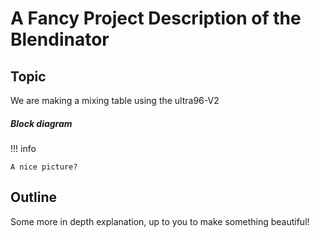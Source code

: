 # A Fancy Project Description of the Blendinator

## Topic

We are making a mixing table using the ultra96-V2

##### Block diagram

!!! info

    A nice picture?

## Outline

Some more in depth explanation, up to you to make something beautiful!
